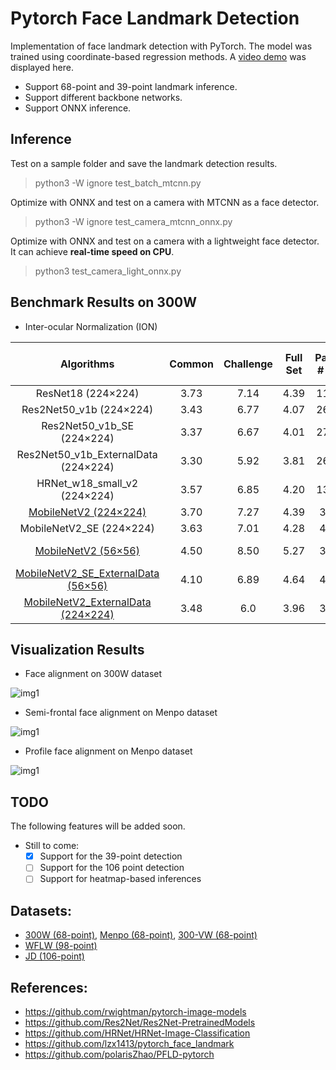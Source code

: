 # Pytorch Face Landmark Detection
Implementation of face landmark detection with PyTorch. The model was trained using coordinate-based regression methods. A [video demo](https://lnkd.in/eH27JcP) was displayed here. 

* Support 68-point and 39-point landmark inference.
* Support different backbone networks.
* Support ONNX inference. 

## Inference
Test on a sample folder and save the landmark detection results.
> python3 -W ignore test_batch_mtcnn.py

Optimize with ONNX and test on a camera with MTCNN as a face detector. 
> python3 -W ignore test_camera_mtcnn_onnx.py

Optimize with ONNX and test on a camera with a lightweight face detector. It can achieve **real-time speed on CPU**.
> python3 test_camera_light_onnx.py

## Benchmark Results on 300W

* Inter-ocular Normalization (ION)

| Algorithms | Common | Challenge | Full Set | Param # (M) | CPU Inference (s) |
|:-:|:-:|:-:|:-:|:-:|:-:|
| ResNet18 (224×224)  |3.73 | 7.14 | 4.39 | 11.76 | /| 
| Res2Net50_v1b (224×224)  |3.43 | 6.77 | 4.07 | 26.00 | /|
| Res2Net50_v1b_SE (224×224)  |3.37 | 6.67 | 4.01| 27.05 |/ |
| Res2Net50_v1b_ExternalData (224×224)  |3.30 | 5.92 | 3.81 | 26.00 | /|
| HRNet_w18_small_v2 (224×224)  | 3.57 | 6.85 | 4.20 | 13.83 | /|
| [MobileNetV2 (224×224)](https://drive.google.com/file/d/1w424ZxfBsv7NFwoqynRPNxe43FHABeJV/view?usp=sharing )    |3.70 | 7.27 | 4.39 | 3.74 | 1.2|
| MobileNetV2_SE (224×224)  | 3.63 | 7.01 | 4.28 | 4.15 | /|
| [MobileNetV2 (56×56)](https://drive.google.com/file/d/10DyP9GqAATXFj64MmXlet84Ewb4ryP1K/view?usp=sharing)  |4.50 | 8.50 | 5.27 | 3.74 | 0.01 ([onnx](https://drive.google.com/file/d/1UkJfsY1Y00IhxuGS-mEZkfKC3ekfFI3G/view?usp=sharing))|
| [MobileNetV2_SE_ExternalData (56×56)](https://drive.google.com/file/d/1BcfUVGPHlILLlWN4h6E9lbwtz85PUbuW/view?usp=sharing)  |4.10 | 6.89 | 4.64 | 4.10 | 0.01 ([onnx](https://drive.google.com/file/d/1Kw-OKKAzoPxg1hVMvdtCbnCw2GWNC85q/view?usp=sharing))|
| [MobileNetV2_ExternalData (224×224)](https://drive.google.com/file/d/1Le5UdpMkKOTRr1sTp4lwkw8263sbgdSe/view?usp=sharing)   |3.48 | 6.0 | 3.96 | 3.74 | 1.2|


## Visualization Results
* Face alignment on 300W dataset

![img1](https://github.com/cunjian/pytorch_face_landmark/blob/master/imgs/300w.png)

* Semi-frontal face alignment on Menpo dataset

![img1](https://github.com/cunjian/pytorch_face_landmark/blob/master/imgs/menpo_semi_frontal.png)

* Profile face alignment on Menpo dataset

![img1](https://github.com/cunjian/pytorch_face_landmark/blob/master/imgs/menpo_profile.png)


## TODO
The following features will be added soon. 
- Still to come:
  * [x] Support for the 39-point detection
  * [ ] Support for the 106 point detection
  * [ ] Support for heatmap-based inferences
 
## Datasets:

* [300W (68-point)](https://ibug.doc.ic.ac.uk/resources/300-W/), [Menpo (68-point)](https://ibug.doc.ic.ac.uk/resources/2nd-facial-landmark-tracking-competition-menpo-ben/), [300-VW (68-point)](https://ibug.doc.ic.ac.uk/resources/300-VW/)
* [WFLW (98-point)](https://wywu.github.io/projects/LAB/WFLW.html)
* [JD (106-point)](https://facial-landmarks-localization-challenge.github.io/)


## References:
* https://github.com/rwightman/pytorch-image-models
* https://github.com/Res2Net/Res2Net-PretrainedModels
* https://github.com/HRNet/HRNet-Image-Classification
* https://github.com/lzx1413/pytorch_face_landmark
* https://github.com/polarisZhao/PFLD-pytorch


